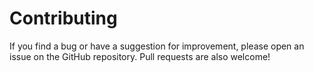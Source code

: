 # Contributing

If you find a bug or have a suggestion for improvement, please open an issue on the GitHub repository. Pull requests are also welcome!
